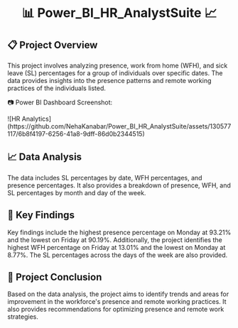<!DOCTYPE html>
<html lang="en">
<head>
  <meta charset="UTF-8">
  <meta name="viewport" content="width=device-width, initial-scale=1.0">
</head>
<body>
  <h1 align="center">📊 Power_BI_HR_AnalystSuite
 📈</h1>
  <section>
    <h2>📋 Project Overview</h2>
    <p>This project involves analyzing presence, work from home (WFH), and sick leave (SL) percentages for a group of individuals over specific dates. The data provides insights into the presence patterns and remote working practices of the individuals listed.</p>
    
   <div class="image-container">
     <p>📷 Power BI Dashboard Screenshot:</p>
      ![HR Analytics](https://github.com/NehaKanabar/Power_BI_HR_AnalystSuite/assets/130577117/6b8f4197-6256-41a8-9dff-86d0b2344515)
      
   </div>

  <h2>📈 Data Analysis</h2>
    <p>The data includes SL percentages by date, WFH percentages, and presence percentages. It also provides a breakdown of presence, WFH, and SL percentages by month and day of the week.</p>
    
   <h2>🔑 Key Findings</h2>
    <p>Key findings include the highest presence percentage on Monday at 93.21% and the lowest on Friday at 90.19%. Additionally, the project identifies the highest WFH percentage on Friday at 13.01% and the lowest on Monday at 8.77%. The SL percentages across the days of the week are also provided.</p>
    
  <h2>📅 Project Conclusion</h2>
    <p>Based on the data analysis, the project aims to identify trends and areas for improvement in the workforce's presence and remote working practices. It also provides recommendations for optimizing presence and remote work strategies.</p>
  </section>
</body>
</html>
